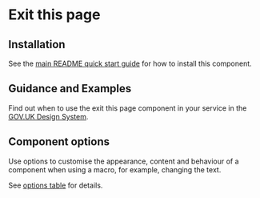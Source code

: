 # Exit this page

## Installation

See the [main README quick start guide](https://github.com/alphagov/city-frontend#quick-start) for how to install this component.

## Guidance and Examples

Find out when to use the exit this page component in your service in the [GOV.UK Design System](https://design-system.service.gov.uk/components/exit-this-page).

## Component options

Use options to customise the appearance, content and behaviour of a component when using a macro, for example, changing the text.

See [options table](https://design-system.service.gov.uk/components/exit-this-page/#options-exit-this-page-example) for details.
